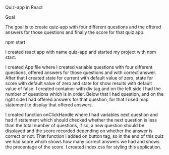 Quiz-app in React

Goal

The goal is to create quiz-app with four different questions and the offered answers for those questions and finally the score for that quiz app.

npm start

I created react app with name quiz-app and started my project with npm start.

I created App file where I created variable questions with four different questions, offered answers for those questions and with correct answer. After that I created state for current with default value of zero, state for score with default value of zero and state for show results with default value of false. I created container with div tag and on the left side I had the number of questions which is in order. Below that I had question, and on the right side I had offered answers for that question, for that I used map statement to display that offered answers. 

I created function onClickHandle where I had variables next question and had if statement which should checked whether the next question is less than the total number of questions, if so, a new question should be displayed and the score recorded depending on whether the answer is correct or not. That function I added on button tag, so in the end of this quiz we had score whcih shows how many correct answers we had and shows the precentage of the score.
I created index.css for styling this application.